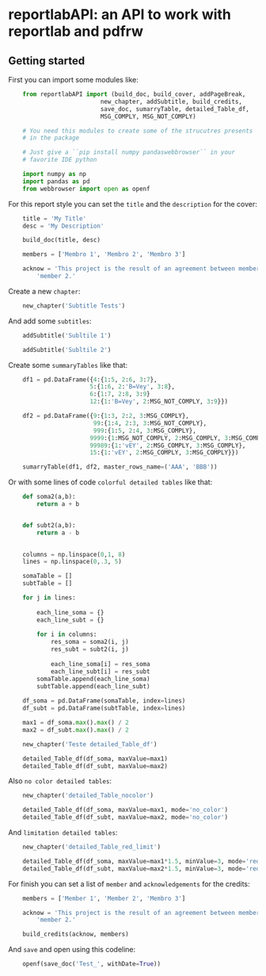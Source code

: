 # reportlabAPI: an API to work with reportlab and pdfrw 

## Getting started

First you can import some modules like:
``` python
    from reportlabAPI import (build_doc, build_cover, addPageBreak,
                          new_chapter, addSubtitle, build_credits,
                          save_doc, sumarryTable, detailed_Table_df,
                          MSG_COMPLY, MSG_NOT_COMPLY)

    # You need this modules to create some of the strucutres presents
    # in the package

    # Just give a ``pip install numpy pandaswebbrowser`` in your
    # favorite IDE python

    import numpy as np
    import pandas as pd
    from webbrowser import open as openf
```

For this report style you can set the ``title`` and the 
``description`` for the cover:

``` python
    title = 'My Title'
    desc = 'My Description'

    build_doc(title, desc)

    members = ['Membro 1', 'Membro 2', 'Membro 3']

    acknow = 'This project is the result of an agreement between member 1 and ' + \
        'member 2.'
```

Create a new ``chapter``:

``` python
    new_chapter('Subtitle Tests')
```

And add some ``subtitles``:

``` python
    addSubtitle('Subltile 1')

    addSubtitle('Subltile 2')
```

Create some ``summaryTables`` like that:

```python
    df1 = pd.DataFrame({4:{1:5, 2:6, 3:7},
                       5:{1:6, 2:'B=Vey', 3:8},
                       6:{1:7, 2:8, 3:9}
                       12:{1:'B=Vey', 2:MSG_NOT_COMPLY, 3:9}})

    df2 = pd.DataFrame({9:{1:3, 2:2, 3:MSG_COMPLY},
                        99:{1:4, 2:3, 3:MSG_NOT_COMPLY},
                        999:{1:5, 2:4, 3:MSG_COMPLY},
                       9999:{1:MSG_NOT_COMPLY, 2:MSG_COMPLY, 3:MSG_COMPLY}
                       99989:{1:'vEY', 2:MSG_COMPLY, 3:MSG_COMPLY},
                       15:{1:'vEY', 2:MSG_COMPLY, 3:MSG_COMPLY}})

    sumarryTable(df1, df2, master_rows_name=('AAA', 'BBB'))
```

Or with some lines of code ``colorful detailed tables`` like that:

```python
    def soma2(a,b):
        return a + b


    def subt2(a,b):
        return a - b
     

    columns = np.linspace(0,1, 8)
    lines = np.linspace(0,.3, 5)

    somaTable = []
    subtTable = []

    for j in lines:
        
        each_line_soma = {}
        each_line_subt = {}
        
        for i in columns:
            res_soma = soma2(i, j)
            res_subt = subt2(i, j)
            
            each_line_soma[i] = res_soma
            each_line_subt[i] = res_subt
        somaTable.append(each_line_soma)
        subtTable.append(each_line_subt)
            
    df_soma = pd.DataFrame(somaTable, index=lines)
    df_subt = pd.DataFrame(subtTable, index=lines)

    max1 = df_soma.max().max() / 2
    max2 = df_subt.max().max() / 2

    new_chapter('Teste detailed_Table_df')

    detailed_Table_df(df_soma, maxValue=max1)
    detailed_Table_df(df_subt, maxValue=max2)
```

Also ``no color detailed tables``:

```python
    new_chapter('detailed_Table_nocolor')

    detailed_Table_df(df_soma, maxValue=max1, mode='no_color')
    detailed_Table_df(df_subt, maxValue=max2, mode='no_color')
```

And ``limitation detailed tables``:

```python
    new_chapter('detailed_Table_red_limit')

    detailed_Table_df(df_soma, maxValue=max1*1.5, minValue=3, mode='red_limit')
    detailed_Table_df(df_subt, maxValue=max2*1.5, minValue=3, mode='red_limit')
```

For finish you can set a list of ``member`` and 
``acknowledgements`` for the credits:

```python
    members = ['Member 1', 'Member 2', 'Membro 3']

    acknow = 'This project is the result of an agreement between member 1 and ' + \
        'member 2.'

    build_credits(acknow, members)
```

And ``save`` and open using this codeline:
```python
    openf(save_doc('Test_', withDate=True))
```
